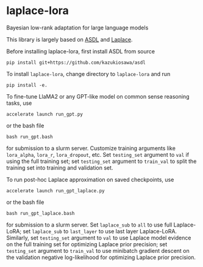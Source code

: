 # laplace-lora
Bayesian low-rank adaptation for large language models

This library is largely based on [ASDL](https://github.com/kazukiosawa/asdl/tree/master) and [Laplace](https://github.com/aleximmer/Laplace).

Before installing laplace-lora, first install ASDL from source
```
pip install git+https://github.com/kazukiosawa/asdl
```

To install `laplace-lora`, change directory to `laplace-lora` and run 
```
pip install -e.
```

To fine-tune LlaMA2 or any GPT-like model on common sense reasoning tasks, use 
```
accelerate launch run_gpt.py
``` 
or the bash file 
```
bash run_gpt.bash
``` 
for submission to a slurm server. Customize training arguments like `lora_alpha`, `lora_r`, `lora_dropout`, etc. Set `testing_set` argument to `val` if using the full training set; set `testing_set` argument to `train_val` to split the training set into training and validation set.

To run post-hoc Laplace approximation on saved checkpoints, use 
``` 
accelerate launch run_gpt_laplace.py
``` 
or the bash file 
```
bash run_gpt_laplace.bash
``` 
for submission to a slurm server. Set `laplace_sub` to `all` to use full Laplace-LoRA; set `laplace_sub` to `last_layer` to use last layer Laplace-LoRA. Similarly, set  `testing_set` argument to `val` to use Laplace model evidence on the full training set for optimizing Laplace prior precision; set `testing_set` argument to `train_val` to use minibatch gradient descent on the validation negative log-likelihood for optimizing Laplace prior precision.